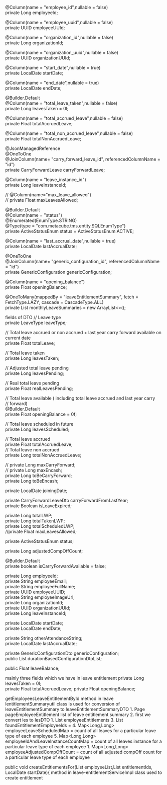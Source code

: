 
@Column(name = "employee_id",nullable = false)  
private Long employeeId;  
  
@Column(name = "employee_uuid",nullable = false)  
private UUID employeeUUId;  
  
@Column(name = "organization_id",nullable = false)  
private Long organizationId;  
  
@Column(name = "organization_uuid",nullable = false)  
private UUID organizationUUId;  
  
@Column(name = "start_date",nullable = true)  
private LocalDate startDate;  
  
@Column(name = "end_date",nullable = true)  
private LocalDate endDate;  
  
@Builder.Default  
@Column(name = "total_leave_taken",nullable = false)  
private Long leavesTaken = 0l;  
  
@Column(name = "total_accrued_leave",nullable = false)  
private Float totalAccruedLeave;  
  
@Column(name = "total_non_accrued_leave",nullable = false)  
private Float totalNonAccruedLeave;  
  
@JsonManagedReference  
@OneToOne  
@JoinColumn(name= "carry_forward_leave_id", referencedColumnName = "id")  
private CarryForwardLeave carryForwardLeave;  
  
@Column(name = "leave_instance_id")  
private Long leaveInstanceId;  
  
// @Column(name="max_leave_allowed")  
// private Float maxLeavesAllowed;  
  
@Builder.Default  
@Column(name = "status")  
@Enumerated(EnumType.STRING)  
@Type(type = "com.metacube.tms.entity.SQLEnumType")  
private ActiveStatusEnum status = ActiveStatusEnum.ACTIVE;  
  
@Column(name = "last_accrual_date",nullable = true)  
private LocalDate lastAccrualDate;  
  
@OneToOne  
@JoinColumn(name= "generic_configuration_id", referencedColumnName = "id")  
private GenericConfiguration genericConfiguration;  
  
@Column(name = "opening_balance")  
private Float openingBalance;  
  
@OneToMany(mappedBy = "leaveEntitlementSummary", fetch = FetchType.LAZY, cascade = CascadeType.ALL)  
private List<MonthlyLeaveSummaryAccountEntity> monthlyLeaveSummaries = new ArrayList<>();



fields of DTO
// Leave type  
private LeaveType leaveType;  
  
// Total leave accrued or non accrued + last year carry forward available on current date  
private Float totalLeave;  

// Total leave taken  
private Long leavesTaken;  

// Adjusted total leave pending  
private Long leavesPending;  

// Real total leave pending  
private Float realLeavesPending;  

// Total leave available ( including total leave accrued and last year carry  
// forward)  
@Builder.Default  
private Float openingBalance = 0f;  

// Total leave scheduled in future  
private Long leavesScheduled;  

// Total leave accrued  
private Float totalAccruedLeave;  
// Total leave non accrued  
private Long totalNonAccruedLeave;  
  
// private Long maxCarryForward;  
// private Long maxEncash;  
private Long toBeCarryForward;  
private Long toBeEncash;  
  
private LocalDate joiningDate;  
  
private CarryForwardLeaveDto carryForwardFromLastYear;  
private Boolean isLeaveExpired;  
  
private Long totalLWP;  
private Long totalTakenLWP;  
private Long totalScheduledLWP;  
//private Float maxLeavesAllowed;  
  
private ActiveStatusEnum status;  
  
private Long adjustedCompOffCount;  
  
  
  
@Builder.Default  
private boolean isCarryForwardAvailable = false;  
  
private Long employeeId;  
private String employeeEmail;  
private String employeeFullName;  
private UUID employeeUUID;  
private String employeeImageUrl;  
private Long organizationId;  
private UUID organizationUUId;  
private Long leaveInstanceId;  
  
private LocalDate startDate;  
private LocalDate endDate;  
  
private String otherAttendanceString;  
private LocalDate lastAccrualDate;  
  
private GenericConfigurationDto genericConfiguration;  
public List<DurationBasedConfigurationDto> durationBasedConfigurationDtoList;  
  
public Float leaveBalance;



mainly three fields which we have in leave entitlement
	private Long leavesTaken = 0l;   
	private Float totalAccruedLeave;
	private Float openingBalance;

getEmployeesLeaveEntitlementById  method in leave lentitlementSummaryutil class is used for 
conversion of leaveEntitlementSummary to leaveEntitlementSummaryDTO
	1. Page<LeaveEntitlementSummary> pageEmployeeEntitlement  list of leave entitlement summary
	2. first we convert  les to lesDTO
		1. List<LeaveEntitlementSummaryDto> employeeEntitlements
	3. List<Long> foundEntitlementEmployeeIds =
	4. Map<Long,Long> employeeLeaveScheduledMap = count of all leaves for a particular leave type of each employee
	5. Map<Long,Long> employeeIdAndLeaveInstanceCountMap = count of all leaves instance for a particular leave type  of each employee
		1. Map<Long,Long> employeeAdjustedCompOffCount = count of all adjusted compOff count  for a particular leave type of each employee


public void createEntitlementsFor(List<EmployeeDetailsDto> employeeList,List<Long> entitlementIds, LocalDate startDate){
 method in leave-entitlementServiceImpl class used to create entitlement 